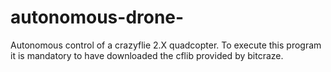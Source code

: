 # autonomous-drone-
Autonomous control of a crazyflie 2.X quadcopter.
To execute this program it is mandatory to have downloaded the cflib provided by bitcraze.
